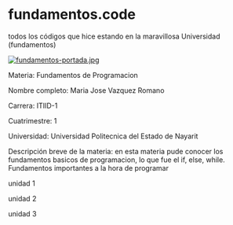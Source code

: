 # fundamentos.code
todos los códigos que hice estando en la maravillosa Universidad (fundamentos)

[![fundamentos-portada.jpg](https://i.postimg.cc/Hn1ZRKPk/fundamentos-portada.jpg)](https://postimg.cc/DJ5PbCT9)

Materia: Fundamentos de Programacion 

Nombre completo: Maria Jose Vazquez Romano

Carrera: ITIID-1

Cuatrimestre: 1

Universidad: Universidad Politecnica del Estado de Nayarit

Descripción breve de la materia: en esta materia pude conocer los fundamentos basicos de programacion, lo que fue el   if, else, while. Fundamentos importantes a la hora de programar 

unidad 1 


unidad 2


unidad 3 

